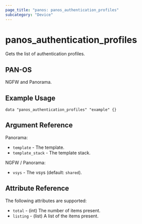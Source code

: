 ```yaml
---
page_title: "panos: panos_authentication_profiles"
subcategory: "Device"
---
```


# panos_authentication_profiles

Gets the list of authentication profiles.


## PAN-OS

NGFW and Panorama.


## Example Usage

```hcl
data "panos_authentication_profiles" "example" {}
```

## Argument Reference

Panorama:

* `template` - The template.
* `template_stack` - The template stack.

NGFW / Panorama:

* `vsys` - The vsys (default: `shared`).


## Attribute Reference

The following attributes are supported:

* `total` - (int) The number of items present.
* `listing` - (list) A list of the items present.
